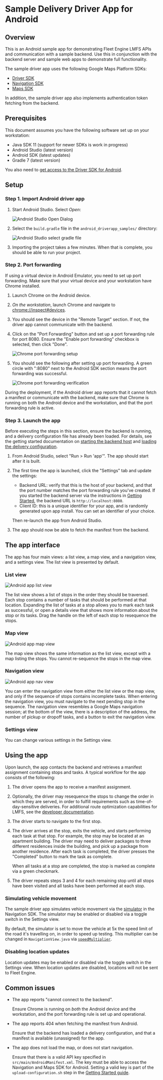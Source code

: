 # Sample Delivery Driver App for Android

## Overview

This is an Android sample app for demonstrating Fleet Engine LMFS APIs and
communication with a sample backend. Use this in conjunction with the backend
server and sample web apps to demonstrate full functionality.

The sample driver app uses the following Google Maps Platform SDKs:

-   [Driver SDK](https://developers.google.com/maps/documentation/transportation-logistics/last-mile-fleet-solution/shipment-tracking/driver-sdk/driver_sdk_quickstart_android)
-   [Navigation SDK](https://developers.google.com/maps/documentation/navigation-sdk-android/v2)
-   [Maps SDK](https://developers.google.com/maps/documentation/android-sdk/overview)

In addition, the sample driver app also implements authentication token fetching
from the backend.

## Prerequisites

This document assumes you have the following software set up on your
workstation:

-   Java SDK 11 (support for newer SDKs is work in progress)
-   Android Studio (latest version)
-   Android SDK (latest updates)
-   Gradle 7 (latest version)

You also need to
[get access to the Driver SDK for Android](https://developers.google.com/maps/documentation/transportation-logistics/last-mile-fleet-solution/shipment-tracking/driver-sdk/driver_sdk_quickstart_android#get_access).

## Setup

### Step 1. Import Android driver app

1.  Start Android Studio. Select *Open*:

    ![Android Studio Open Dialog](doc_images/android-studio-open.png)

1.  Select the `build.gradle` file in the `android_driverapp_samples/` directory:

    ![Android Studio select gradle file](doc_images/android-studio-select-gradle.png)

1.  Importing the project takes a few minutes. When that is complete, you should
    be able to run your project.

### Step 2. Port forwarding

If using a virtual device in Android Emulator, you need to set up port
forwarding. Make sure that your virtual device and your workstation have Chrome
installed.

1.  Launch Chrome on the Android device.

1.  *On the workstation*, launch Chrome and navigate to
    <chrome://inspect#devices>.

1.  You should see the device in the "Remote Target" section. If not, the driver
    app cannot communicate with the backend.

1.  Click on the "Port Forwarding" button and set up a port forwarding rule for
    port 8080. Ensure the "Enable port forwarding" checkbox is selected, then
    click "Done".

    ![Chrome port forwarding setup](doc_images/chrome-port-forwarding.png)

1.  You should see the following after setting up port forwarding. A green
    circle with ":8080" next to the Android SDK section means the port
    forwarding was successful.

    ![Chrome port forwarding verification](doc_images/chrome-port-forwarding-verify.png)

During the deployment, if the Android driver app reports that it cannot fetch a
manifest or communicate with the backend, make sure that Chrome is running on
both the Android device and the workstation, and that the port forwarding rule
is active.

### Step 3. Launch the app

Before executing the steps in this section, ensure the backend is running, and a
delivery configuration file has already been loaded. For details, see the
getting started documentation on
[starting the backend host](../getting-started.md#start-the-backend-host) and
[loading the delivery configuration](../getting-started.md#load-the-delivery-configuration).

1.  From Android Studio, select "Run > Run 'app'". The app should start after it
    is built.

1.  The first time the app is launched, click the "Settings" tab and update the
    settings:

    -   Backend URL: verify that this is the host of your backend, and that the
        port number matches the port forwarding rule you've created. If you
        started the backend server via the instructions in
        [Getting Started](../getting-started.md#start-the-backend-host), the
        backend URL is `http://localhost:8080`.
    -   Client ID: this is a unique identifier for your app, and is randomly
        generated upon app install. You can set an identifier of your choice.

    Then re-launch the app from Android Studio.

1.  The app should now be able to fetch the manifest from the backend.

## The app interface

The app has four main views: a list view, a map view, and a navigation view, and
a settings view. The list view is presented by default.

### List view

![Android app list view](doc_images/android-app-list-view.png)

The list view shows a list of stops in the order they should be traversed. Each
stop contains a number of tasks that should be performed at that location.
Expanding the list of tasks at a stop allows you to mark each task as
successful, or open a details view that shows more information about the stop or
its tasks. Drag the handle on the left of each stop to resequence the stops.

### Map view

![Android app map view](doc_images/android-app-map-view.png)

The map view shows the same information as the list view, except with a map
listing the stops. You cannot re-sequence the stops in the map view.

### Navigation view

![Android app nav view](doc_images/android-app-nav-view.png)

You can enter the navigation view from either the list view or the map view, and
only if the sequence of stops contains incomplete tasks. When entering the
navigation view, you must navigate to the next pending stop in the sequence.
The navigation view resembles a Google Maps navigation session; at the
bottom of the view, there is a description of the address, the number of pickup
or dropoff tasks, and a button to exit the navigation view.

### Settings view

You can change various settings in the Settings view.

## Using the app

Upon launch, the app contacts the backend and retrieves a manifest assignment
containing stops and tasks. A typical workflow for the app consists of the
following:

1.  The driver opens the app to receive a manifest assignment.

1.  Optionally, the driver may resequence the stops to change the order in which
    they are served, in order to fulfill requirements such as
    time-of-day-sensitive deliveries. For additional route optimization
    capabilities for LMFS, see the
    [developer documentation](https://developers.google.com/maps/documentation/transportation-logistics/last-mile-fleet-solution/route-optimization-overview).

1.  The driver starts to navigate to the first stop.

1.  The driver arrives at the stop, exits the vehicle, and starts performing
    each task at that stop. For example, the stop may be located at an apartment
    building. The driver may need to deliver packages to three different
    residences inside the building, and pick up a package from another
    residence. After each task is completed, the driver presses the "Completed"
    button to mark the task as complete.

    When all tasks at a stop are completed, the stop is marked as complete via a
    green checkmark.

1.  The driver repeats steps 3 and 4 for each remaining stop until all stops
    have been visited and all tasks have been performed at each stop.

### Simulating vehicle movement

The sample driver app simulates vehicle movement via the
[simulator](https://developers.google.com/maps/documentation/navigation-sdk-android/v2/reference/com/google/android/libraries/navigation/Simulator?hl=en)
in the Navigation SDK. The simulator may be enabled or disabled via a toggle
switch in the Settings view.

By default, the simulator is set to move the vehicle at 5x the speed limit of
the road it's travelling on, in order to speed up testing. This multiplier can
be changed in `NavigationView.java` via
[`speedMultiplier`](https://developers.google.com/maps/documentation/navigation-sdk-android/v2/reference/com/google/android/libraries/navigation/SimulationOptions?hl=en#public-simulationoptions-speedmultiplier-float-speedmultiplier).

### Disabling location updates

Location updates may be enabled or disabled via the toggle switch in the
Settings view. When location updates are disabled, locations will not be sent to
Fleet Engine.

## Common issues

-   The app reports "cannot connect to the backend".

    Ensure Chrome is running on *both* the Android device and the
    workstation, and the port forwarding rule is set up and operational.

-   The app reports 404 when fetching the manifest from Android.

    Ensure that the backend has loaded a delivery configuration, and that a
    manifest is available (unassigned) for the app.

-   The app does not load the map, or does not start navigation.

    Ensure that there is a valid API key specified in
    `src/main/AndroidManifest.xml`. The key must be able to access the
    Navigation and Maps SDK for Android. Setting a valid key is part of the
    `upload-configuration.sh` step in the
    [Getting Started guide](../getting-started.md).
